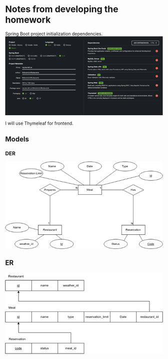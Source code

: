 # Notes from developing the homework

Spring Boot project initialization dependencies.
![alt text](image.png)

I will use Thymeleaf for frontend.


## Models

### DER

![alt text](DER_HW1_TQS.png)

## ER

![alt text](ER_HW1_TQS.png)
